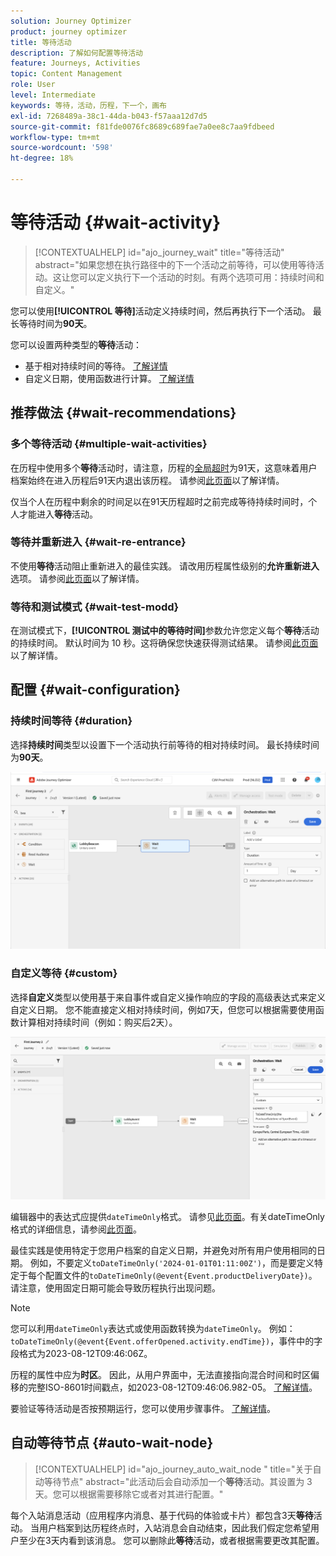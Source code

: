 ```yaml
---
solution: Journey Optimizer
product: journey optimizer
title: 等待活动
description: 了解如何配置等待活动
feature: Journeys, Activities
topic: Content Management
role: User
level: Intermediate
keywords: 等待，活动，历程，下一个，画布
exl-id: 7268489a-38c1-44da-b043-f57aaa12d7d5
source-git-commit: f81fde0076fc8689c689fae7a0ee8c7aa9fdbeed
workflow-type: tm+mt
source-wordcount: '598'
ht-degree: 18%

---
```


# 等待活动 {#wait-activity}

>[!CONTEXTUALHELP]
>id="ajo_journey_wait"
>title="等待活动"
>abstract="如果您想在执行路径中的下一个活动之前等待，可以使用等待活动。这让您可以定义执行下一个活动的时刻。有两个选项可用：持续时间和自定义。"

您可以使用&#x200B;**[!UICONTROL 等待]**&#x200B;活动定义持续时间，然后再执行下一个活动。  最长等待时间为&#x200B;**90天**。

您可以设置两种类型的&#x200B;**等待**&#x200B;活动：

* 基于相对持续时间的等待。 [了解详情](#duration)
* 自定义日期，使用函数进行计算。 [了解详情](#custom)

<!--
* [Email send time optimization](#email_send_time_optimization)
* [Fixed date](#fixed_date) 
-->

## 推荐做法 {#wait-recommendations}

### 多个等待活动 {#multiple-wait-activities}

在历程中使用多个&#x200B;**等待**&#x200B;活动时，请注意，历程的[全局超时](journey-properties.md#global_timeout)为91天，这意味着用户档案始终在进入历程后91天内退出该历程。 请参阅[此页面](journey-properties.md#global_timeout)以了解详情。

仅当个人在历程中剩余的时间足以在91天历程超时之前完成等待持续时间时，个人才能进入&#x200B;**等待**&#x200B;活动。

### 等待并重新进入 {#wait-re-entrance}

不使用&#x200B;**等待**&#x200B;活动阻止重新进入的最佳实践。 请改用历程属性级别的&#x200B;**允许重新进入**&#x200B;选项。 请参阅[此页面](../building-journeys/journey-properties.md#entrance)以了解详情。

### 等待和测试模式 {#wait-test-modd}

在测试模式下，**[!UICONTROL 测试中的等待时间]**&#x200B;参数允许您定义每个&#x200B;**等待**&#x200B;活动的持续时间。 默认时间为 10 秒。这将确保您快速获得测试结果。 请参阅[此页面](../building-journeys/testing-the-journey.md)以了解详情。

## 配置 {#wait-configuration}

### 持续时间等待 {#duration}

选择&#x200B;**持续时间**&#x200B;类型以设置下一个活动执行前等待的相对持续时间。 最长持续时间为&#x200B;**90天**。

![定义等待持续时间](assets/journey55.png)

<!--
## Fixed date wait{#fixed_date}

Select the date for the execution of the next activity.

![](assets/journey56.png)

-->

### 自定义等待 {#custom}

选择&#x200B;**自定义**&#x200B;类型以使用基于来自事件或自定义操作响应的字段的高级表达式来定义自定义日期。 您不能直接定义相对持续时间，例如7天，但您可以根据需要使用函数计算相对持续时间（例如：购买后2天）。

![使用表达式定义自定义等待](assets/journey57.png)

编辑器中的表达式应提供`dateTimeOnly`格式。 请参见[此页面](expression/expressionadvanced.md)。有关dateTimeOnly格式的详细信息，请参阅[此页面](expression/data-types.md)。

最佳实践是使用特定于您用户档案的自定义日期，并避免对所有用户使用相同的日期。 例如，不要定义`toDateTimeOnly('2024-01-01T01:11:00Z')`，而是要定义特定于每个配置文件的`toDateTimeOnly(@event{Event.productDeliveryDate})`。 请注意，使用固定日期可能会导致历程执行出现问题。


>[!NOTE]
>
>您可以利用`dateTimeOnly`表达式或使用函数转换为`dateTimeOnly`。 例如： `toDateTimeOnly(@event{Event.offerOpened.activity.endTime})`，事件中的字段格式为2023-08-12T09:46:06Z。
>
>历程的属性中应为&#x200B;**时区**。 因此，从用户界面中，无法直接指向混合时间和时区偏移的完整ISO-8601时间戳点，如2023-08-12T09:46:06.982-05。 [了解详情](../building-journeys/timezone-management.md)。


要验证等待活动是否按预期运行，您可以使用步骤事件。 [了解详情](../reports/query-examples.md#common-queries)。

<!--## Email send time optimization{#email_send_time_optimization}

This type of wait uses a score calculated in Adobe Experience Platform. The score calculates the propensity to click or open an email in the future based on past behavior. Note that the algorithm calculating the score needs a certain amount of data to work. As a result, when it does not have enough data, the default wait time will apply. At publication time, you'll be notified that the default time applies.

>[!NOTE]
>
>The first event of your journey must have a namespace.
>
>This capability is only available after an **[!UICONTROL Email]** activity. You need to have Adobe Campaign Standard.

1. In the **[!UICONTROL Amount of time]** field, define the number of hours to consider to optimize email sending.
1. In the **[!UICONTROL Optimization type]** field, choose if the optimization should increase clicks or opens.
1. In the **[!UICONTROL Default time]** field, define the default time to wait if the predictive send time score is not available.

    >[!NOTE]
    >
    >Note that the send time score can be unavailable because there is not enough data to perform the calculation. In this case, you will be informed, at publication time, that the default time applies.

![](assets/journey57bis.png)-->

## 自动等待节点  {#auto-wait-node}


>[!CONTEXTUALHELP]
>id="ajo_journey_auto_wait_node "
>title="关于自动等待节点"
>abstract="此活动后会自动添加一个&#x200B;**等待**&#x200B;活动。其设置为 3 天。您可以根据需要移除它或者对其进行配置。"

每个入站消息活动（应用程序内消息、基于代码的体验或卡片）都包含3天&#x200B;**等待**&#x200B;活动。 当用户档案到达历程终点时，入站消息会自动结束，因此我们假定您希望用户至少在3天内看到该消息。 您可以删除此&#x200B;**等待**&#x200B;活动，或者根据需要更改其配置。